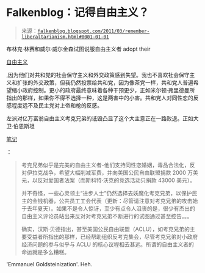 <!--yml

类别：未分类

日期：2024 年 5 月 12 日 21:06:26

-->

# Falkenblog：记得自由主义？

> 来源：[`falkenblog.blogspot.com/2011/03/remember-liberaltarianism.html#0001-01-01`](http://falkenblog.blogspot.com/2011/03/remember-liberaltarianism.html#0001-01-01)

布林克·林赛和威尔·威尔金森试图说服自由主义者 adopt their

[自由主义](http://www.libertarianism.com/)

,因为他们对共和党的社会保守主义和外交政策感到失望。我也不喜欢社会保守主义和扩张的外交政策，但我仍然投票给共和党，因为像茶党一样，共和党人普遍希望缩小政府控制。更小的政府最终意味着各种干预更少，正如米尔顿·弗里德曼所指出的那样，如果你不得不选择一种，这是两害中的小害。共和党人对同性恋的反感程度远不及民主党对上帝和枪的反感。

左派对亿万富翁自由主义考克兄弟的诋毁凸显了这个大主意正在一路败退。正如大卫·伯恩斯坦

[笔记](http://volokh.com/2011/03/04/the-further-death-of-liberaltararnism/)

：

> 考克兄弟似乎是完美的自由主义者-他们支持同性恋婚姻，毒品合法化，反对伊拉克战争，希望大幅削减军费，并向美国公民自由联盟捐款 2000 万美元，以反对爱国者法案（而斯科特·沃克的竞选活动只捐款 43000 美元）。
> 
> 并不奇怪，一些心灵领主“进步人士”仍然选择去妖魔化考克兄弟，以保护民主的金钱机器，公共员工工会代表（更新：尽管请注意对考克兄弟的攻击始于去年夏天）。如果不是令人惊讶，至少有点令人沮丧的是，很少有杰出的自由主义评论员站出来反对对考克兄弟不断进行的试图通过甚至控告。。。
> 
> 确实，汉斯·贝德指出，甚至美国公民自由联盟（ACLU），如考克兄弟的主要受益者所指出的那样，已经帮助组织反考克集会，尽管考克兄弟对小政府经济问题的参与似乎与 ACLU 的核心议程相去甚远。所谓的自由主义者的命运就是多么糟糕。

'Emmanuel Goldsteinization'. Heh.

